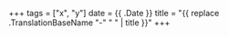 +++
tags = ["x", "y"]
date = {{ .Date }}
title = "{{ replace .TranslationBaseName "-" " " | title }}"
+++

<!--more-->
